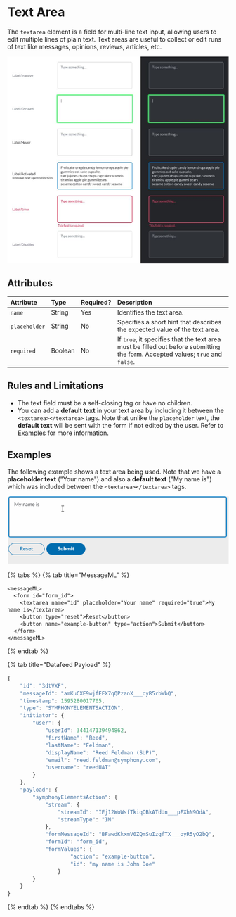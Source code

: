 # Text Area

The `textarea` element is a field for multi-line text input, allowing users to edit multiple lines of plain text. Text areas are useful to collect or edit runs of text like messages, opinions, reviews, articles, etc.

![](../../../.gitbook/assets/c819e23-text-area.jpg)

## Attributes

| Attribute | Type | Required? | Description |
| :--- | :--- | :--- | :--- |
| `name` | String | Yes | Identifies the text area. |
| `placeholder` | String | No | Specifies a short hint that describes the expected value of the text area. |
| `required` | Boolean | No | If `true`, it specifies that the text area must be filled out before submitting the form. Accepted values; `true` and `false`. |

## Rules and Limitations

* The text field must be a self-closing tag or have no children.
* You can add a **default text** in your text area by including it between the `<textarea></textarea>` tags. Note that unlike the `placeholder` text, the **default text** will be sent with the form if not edited by the user. Refer to [Examples](https://developers.symphony.com/symphony-developer/docs/text-area#section-examples) for more information.

## Examples

The following example shows a text area being used. Note that we have a **placeholder text** \("Your name"\) and also a **default text** \("My name is"\) which was included between the `<textarea></textarea>` tags.

![](../../../.gitbook/assets/de049ef-taext_area.gif)

{% tabs %}
{% tab title="MessageML" %}
```markup
<messageML>
  <form id="form_id">
    <textarea name="id" placeholder="Your name" required="true">My name is</textarea>
    <button type="reset">Reset</button>  
    <button name="example-button" type="action">Submit</button>      
  </form>
</messageML>
```
{% endtab %}

{% tab title="Datafeed Payload" %}
```javascript
{
    "id": "3dtVXF",
    "messageId": "amKuCXE9wjfEFX7qQPzanX___oyR5rbWbQ",
    "timestamp": 1595280017705,
    "type": "SYMPHONYELEMENTSACTION",
    "initiator": {
        "user": {
            "userId": 344147139494862,
            "firstName": "Reed",
            "lastName": "Feldman",
            "displayName": "Reed Feldman (SUP)",
            "email": "reed.feldman@symphony.com",
            "username": "reedUAT"
        }
    },
    "payload": {
        "symphonyElementsAction": {
            "stream": {
                "streamId": "IEj12WoWsfTkiqOBkATdUn___pFXhN9OdA",
                "streamType": "IM"
            },
            "formMessageId": "BFawdKkxmV0ZQmSuIzgfTX___oyR5yO2bQ",
            "formId": "form_id",
            "formValues": {
                    "action": "example-button",
                    "id": "my name is John Doe"
                }
        }
    }
}
```
{% endtab %}
{% endtabs %}

